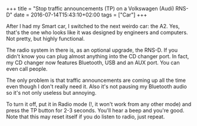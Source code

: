 +++
title = "Stop traffic announcements (TP) on a Volkswagen (Audi) RNS-D"
date = 2016-07-14T15:43:10+02:00
tags = ["Car"]
+++

After I had my Smart car, I switched to the next weirdo car: the A2. Yes, that's the one who looks like it was designed by engineers and computers. Not pretty, but highly functional. 

The radio system in there is, as an optional upgrade, the RNS-D. If you didn't know you can plug almost anything into the CD changer port. In fact, my CD changer now features Bluetooth, USB and an AUX port. You can even call people. 

The only problem is that traffic announcements are coming up all the time even though I don't really need it. Also it's not pausing my Bluetooth audio so it's not only useless but annoying. 

To turn it off, put it in Radio mode (!, it won't work from any other mode) and press the TP button for 2-3 seconds. You'll hear a beep and you're good. Note that this may reset itself if you do listen to radio, just repeat. 